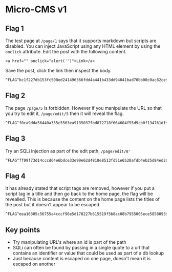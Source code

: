 # Micro-CMS v1

## Flag 1

The test page at `/page/1` says that it supports markdown but scripts are disabled. You can inject JavaScript using any HTML element by using the `onclick` attribute. Edit the post with the following content.

    <a href="" onclick="alert('')">Link</a>

Save the post, click the link then inspect the body.

    ^FLAG^bc1f227db153fc508ed241496366fdd4a441b433dd94041bad70bb00c0ac82ce$FLAG$

## Flag 2

The page `/page/5` is forbidden. However if you manipulate the URL so that you try to edit it, `/page/edit/5` then it will reveal the flag.

    ^FLAG^f0ca9dda56440a355c5563ea9135037fbd872718f664604f55d9cb0f134761df$FLAG$

## Flag 3

Try an SQLi injection as part of the edit path, `/page/edit/8'`

    ^FLAG^ff99f73d14cccd64e6bdce33e99e62d4818e8513fd51e6520afdb4eb25d84ed2$FLAG$

## Flag 4

It has already stated that script tags are removed, however if you put a script tag in a title and then go back to the home page, the flag will be revealled. This is because the content on the home page lists the titles of the post but it doesn't appear to be escaped.

    ^FLAG^eea16305c56755a4cccf96e5d178227b615519f5b8ac08b7955005ece5858093$FLAG$

## Key points

- Try manipulating URL's where an id is part of the path
- SQLi can often be found by passing in a single quote to a url that contains an identifier or value that could be used as part of a db lookup
- Just because content is escaped on one page, doesn't mean it is escaped on another